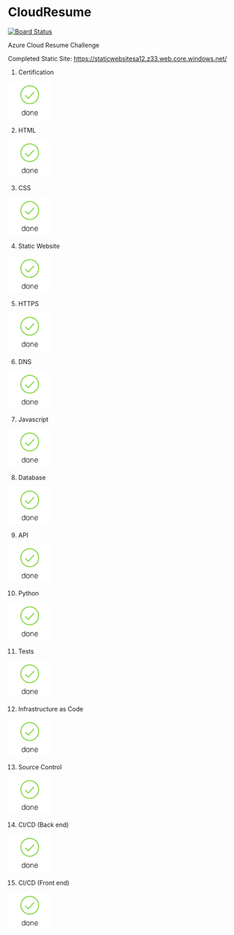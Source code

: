 # CloudResume
[![Board Status](https://dev.azure.com/danh118/e779679e-d4c2-48b9-971e-94774f84f905/fe22395a-efa5-4609-9ca7-36518d42a48e/_apis/work/boardbadge/6270fa46-73e9-4c1b-934f-9c810444fc17?columnOptions=1)](https://dev.azure.com/danh118/e779679e-d4c2-48b9-971e-94774f84f905/_boards/board/t/fe22395a-efa5-4609-9ca7-36518d42a48e/Microsoft.RequirementCategory/)


Azure Cloud Resume Challenge

Completed Static Site: https://staticwebsitesa12.z33.web.core.windows.net/

1. Certification
<html><img src="/images/done.jpg" width="100"/></html>

2. HTML
<html><img src="/images/done.jpg" width="100"/></html>

3. CSS
<html><img src="/images/done.jpg" width="100"/></html>

4. Static Website
<html><img src="/images/done.jpg" width="100"/></html>

5. HTTPS
<html><img src="/images/done.jpg" width="100"/></html>

6. DNS
<html><img src="/images/done.jpg" width="100"/></html>

7. Javascript
<html><img src="/images/done.jpg" width="100"/></html>

8. Database
<html><img src="/images/done.jpg" width="100"/></html>

9. API
<html><img src="/images/done.jpg" width="100"/></html>

10. Python
<html><img src="/images/done.jpg" width="100"/></html>

11. Tests
<html><img src="/images/done.jpg" width="100"/></html>

12. Infrastructure as Code
<html><img src="/images/done.jpg" width="100"/></html>

13. Source Control
<html><img src="/images/done.jpg" width="100"/></html>

14. CI/CD (Back end)
<html><img src="/images/done.jpg" width="100"/></html>

15. CI/CD (Front end)
<html><img src="/images/done.jpg" width="100"/></html>
